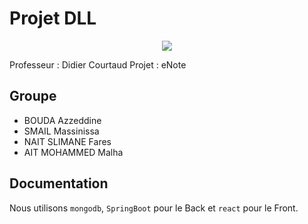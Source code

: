 # Projet DLL

<p align="center">
  <img src="https://upload.wikimedia.org/wikipedia/commons/1/1b/Universite_Evry.png" />
</p>

Professeur : Didier Courtaud
Projet : eNote
## Groupe

* BOUDA Azzeddine
* SMAIL Massinissa
* NAIT SLIMANE Fares
* AIT MOHAMMED Malha

## Documentation

Nous utilisons `mongodb`, `SpringBoot` pour le Back et `react` pour le Front.
